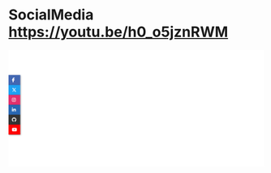 # SocialMedia https://youtu.be/h0_o5jznRWM
<p align="center">
  <img src="preview.png" alt="preview del proyecto"  width="1600">
</p>